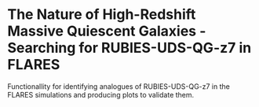 # The Nature of High-Redshift Massive Quiescent Galaxies - Searching for RUBIES-UDS-QG-z7 in FLARES

Functionallity for identifying analogues of RUBIES-UDS-QG-z7 in the FLARES simulations and producing 
plots to validate them.
